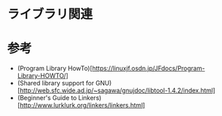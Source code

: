 
# ライブラリ関連

# 参考
- (Program Library HowTo)[https://linuxjf.osdn.jp/JFdocs/Program-Library-HOWTO/]
- (Shared library support for GNU)[http://web.sfc.wide.ad.jp/~sagawa/gnujdoc/libtool-1.4.2/index.html]
- (Beginner's Guide to Linkers)[http://www.lurklurk.org/linkers/linkers.html]
